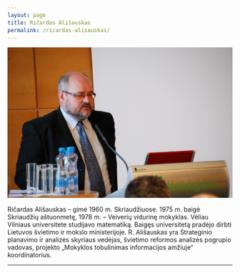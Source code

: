 ```yaml
---
layout: page
title: Ričardas Ališauskas
permalink: /ricardas-alisauskas/
---
```



<img alt="Ričardas Ališauskas" src="/img/people/ricardas-alisauskas.jpg" src-gp="{{site.pageurl}}/img/people/ricardas-alisauskas.jpg">

Ričardas Ališauskas – gimė 1960 m. Skriaudžiuose. 1975 m. baigė Skriaudžių aštuonmetę, 1978 m. – Veiverių vidurinę mokyklas. Vėliau Vilniaus universitete studijavo matematiką. Baigęs universitetą pradėjo dirbti Lietuvos švietimo ir mokslo ministerijoje. R. Ališauskas yra Strateginio planavimo ir analizės skyriaus vedėjas, švietimo reformos analizės pogrupio vadovas, projekto „Mokyklos tobulinimas informacijos amžiuje“ koordinatorius.

-------------


